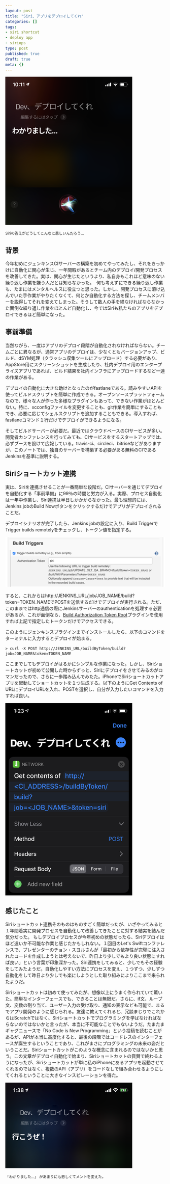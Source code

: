 ```yaml
---
layout: post
title: "Siri、アプリをデプロイしてくれ"
categories: []
tags:
- siri shortcut
- deploy app
- siriops
type: post
published: true
draft: true
meta: {}
---
```


<img src="/assets/posts/siri01-jp.png" width="400" />
<p style="text-align: left;"><small>Siriの答えがどうしてこんなに悲しいんだろう…</small></p>

## 背景

今年初めにジェンキンスCIサーバーの構築を初めてやってみたし、それをきっかけに自動化に関心が生じ、一年間暇があるとチーム内のデプロイ/開発プロセスを改善してきた。実は、関心が生じたというより、私自身もこれほど意味のない繰り返し作業を嫌う人だとは知らなかった。　何も考えずにできる繰り返し作業も、たまにはメンタルヘルスに役立つと思った。しかし、開発プロセスに溶け込んでいた手作業がやりたくなくて、何とか自動化する方法を探し、チームメンバーを説得してそれを変えてしまった。そうして数人の手を経なければならなかった面倒な繰り返し作業をほとんど自動化し、今ではSiriも私たちのアプリをデプロイできるほど簡単になった。

## 事前準備

当然ながら、一度はアプリのデプロイ段階が自動化されなければならない。チームごとに異なるが、通常アプリのデプロイは、少なくともバージョンアップ、ビルド、dSYM処理（クラッシュ収集ツールにアップロード）する必要があり、AppStore用にスクリーンショットを生成したり、社内デプロイ用のエンタープライズアプリであれば、ビルド結果を社内インフラにアップロードするなど一連の作業がある。

デプロイの自動化に大きな助けとなったのがfastlaneである。読みやすいAPIを使ってビルドスクリプトを簡単に作成できる。オープンソースプラットフォームなので、様々な人が作った多様なプラグインもあって、できない作業がほとんどない。特に、xcconfigファイルを変更することも、git作業を簡単にすることもでき、必要に応じてシェルスクリプトを追加することもできる。導入すれば、fastlaneコマンド１行だけでデプロイができるようになる。

そしてビルドサーバーが必要だ。最近ではクラウドベースのCIサービスが多い。開発者カンファレンスを行ってみても、CIサービスをするスタートアップでは、必ずブースを設けて広報している。travis-ci、circleci、bitriseなどがありますが、このノートでは、独自のサーバーを構築する必要がある無料のCIであるJenkinsを基準に説明する。

## Siriショートカット連携

実は、Siriを連携させることが一番簡単な段階だ。CIサーバーを通じてデプロイを自動化する「事前準備」に99％の時間と労力が入る。実際、プロセス自動化は一年中作業し、Siri連携は半日しかかからなかった。最も理想的には、Jenkins jobのBuild Nowボタンをクリックするだけでアプリがデプロイされることだ。

デプロイシナリオが完了したら、Jenkins jobの設定に入り、Build TriggerでTrigger builds remotelyをチェックし、トークン値を指定する。

<img src="/assets/posts/siri02.png"/>

すると、これからはhttp://JENKINS_URL/job/JOB_NAME/build?token=TOKEN_NAMEでPOSTを送信するだけでデプロイが実行される。ただ、このままではhttp通信の際にJenkinsサーバーのauthenticationを処理する必要があるが、これが面倒なら、[Build Authorization Token Root](https://plugins.jenkins.io/build-token-root)プラグインを使用すれば上記で指定したトークンだけでアクセスできる。

このようにジェンキンスプラグインまでインストールしたら、以下のコマンドをターミナルに入力するとデプロイが始まる。

```
> curl -X POST http://JENKINS_URL/buildByToken/build?job=JOB_NAME&token=TOKEN_NAME
```

ここまでしてもデプロイがはるかにシンプルな作業になった。しかし、Siriショートカットが初めて公開した時からずっと、Siriにデプロイをさせてみるのがロマンだったので、さらに一歩踏み込んでみたた。iPhoneでSiriショートカットアプリを起動してショートカットを１つ生成する。以下のようにGet Contents of URLにデプロイURLを入れ、POSTを選択し、自分が入力したいコマンドを入力すれば良い。

<img src="/assets/posts/siri03-jp.png" width="400" />

## 感じたこと

Siriショートカット連携そのものはものすごく簡単だったが、いざやってみると１年間着実に開発プロセスを自動化して改善してきたことに対する結実を結んだ気分だった。 もしデプロイプロセスが今年初めの状態だったら、Siriデプロイはほど遠いか不可能な作業と感じたかもしれない。１回目のLet's Swiftコンファレンスで、プレゼンターのチョン・スヨルさんが「最初から依存性が完璧に注入されたコードを作成しようとは考えないで、昨日より少しでもより良い状態にすれば良い」という言葉が印象深かった。Siri連携をしてみると、少しでもその経験をしてみたようだ。自動化しやすい方法にプロセスを変え、１つずつ、少しずつ自動化をして昨日より少しでも楽にしようとした取り組みによりここまで来られたようだ。

Siriショートカットは初めて使ってみたが、想像以上にうまく作られていて驚いた。簡単なインターフェースでも、できることは無限だ。さらに、if文、ループ文、変数の割り当て、ユーザー入力の受け取り、通知の表示なども可能で、まるでアプリ開発のように感じられる。友達に教えてくれると、冗談まじりでこれからはScratchではなく、Siriショートカットでプログラミングを学ばなければならないのではないかと言ったが、本当に不可能なことでもないようだ。たまたまギャグニュースで「No Code is New Programming」という投稿を読むことがあるが、APIが本当に高度化すると、最後の段階ではコードレスのインターフェースが誕生するということであり、これがまさにプログラミングの未来の姿だということだ。Siriショートカットがこのような概念に含まれるのではないかと思う。この文章がデプロイ自動化で始まり、Siriショートカットの賞賛で終わるようになったが、Siriショートカットが単に私のiPhoneにあるアプリを起動させてくれるのではなく、複数のAPI（アプリ）をコードなしで組み合わせるようにしてくれるということに大きなインスピレーションを得た。

<img src="/assets/posts/siri04-jp.png" width="400" />
<p style="text-align: left;"><small>「わかりました…」 があまりにも悲しくてメントを変えた。</small></p>
